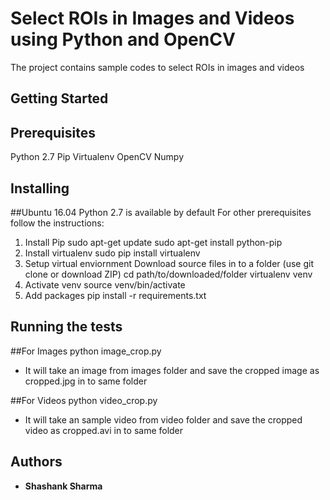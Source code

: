 # Select ROIs in Images and Videos using Python and OpenCV

The project contains sample codes to select ROIs in images and videos

## Getting Started

## Prerequisites

Python 2.7
Pip
Virtualenv
OpenCV
Numpy

## Installing

##Ubuntu 16.04
Python 2.7 is available by default
For other prerequisites follow the instructions:
1. Install Pip
sudo apt-get update
sudo apt-get install python-pip
2. Install virtualenv
sudo pip install virtualenv 
3. Setup virtual enviornment
Download source files in to a folder (use git clone or download ZIP)
cd path/to/downloaded/folder
virtualenv venv
4. Activate venv
source venv/bin/activate
5. Add packages
pip install -r requirements.txt

## Running the tests

##For Images
python image_crop.py
* It will take an image from images folder and save the cropped image as cropped.jpg in to same folder

##For Videos
python video_crop.py
* It will take an sample video from video folder and save the cropped video as cropped.avi in to same folder

## Authors

* **Shashank Sharma** 




